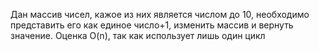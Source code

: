 Дан массив чисел, кажое из них является числом до 10, необходимо представить его как единое число+1, изменить массив и вернуть значение. Оценка O(n), так как использует лишь один цикл
​